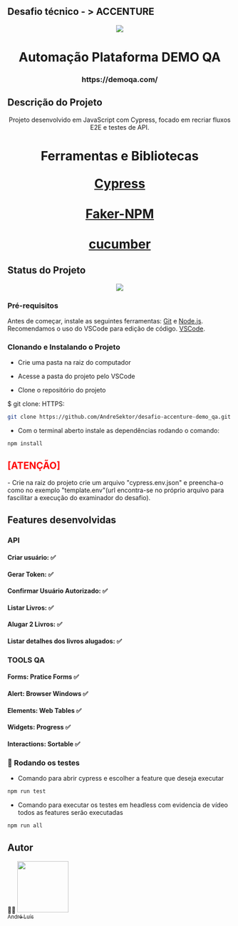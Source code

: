 ## Desafio técnico -  > ACCENTURE


<div>
    <p align="center">
        <img src="https://demoqa.com/images/Toolsqa.jpg"/>
    </p>
</div>


<h1 align="center"> Automação Plataforma DEMO QA</h1>

<h3 align="center">https://demoqa.com/</h3>

## Descrição do Projeto

<p align="center">
    Projeto desenvolvido em JavaScript com Cypress, focado em recriar fluxos E2E e testes de API.
</p>

<h1 align="center">
    <p align="center">Ferramentas e Bibliotecas</p>
    <a href="https://cypress.io/">Cypress</a>
    <br></br>
    <a href="https://www.npmjs.com/package/@faker-js/faker">Faker-NPM</a>
    <br></br>
    <a href="https://cucumber.io/docs/installation/javascript/">cucumber</a>
</h1>

## Status do Projeto

<p align="center">
    <img src="https://img.shields.io/static/v1?label=STATUS&message=%20DESENVOLVIDO&color=GREEN&style=for-the-badge"/>
</p>

### Pré-requisitos

Antes de começar, instale as seguintes ferramentas:
[Git](https://git-scm.com) e [Node.js](https://nodejs.org/en/). 
<br>
Recomendamos o uso do VSCode para edição de código. [VSCode](https://code.visualstudio.com/).


### Clonando e Instalando o Projeto

- Crie uma pasta na raiz do computador

- Acesse a pasta do projeto pelo VSCode 

- Clone o repositório do projeto

$ git clone:
HTTPS: 

```bash
git clone https://github.com/AndreSektor/desafio-accenture-demo_qa.git
```

- Com o terminal aberto instale as dependências rodando o comando:
```
npm install
```
<h2>
<span style="color: red;">[ATENÇÃO]</span> 
</h2>
- Crie na raiz do projeto crie um arquivo "cypress.env.json" e preencha-o como no exemplo "template.env"(url encontra-se no próprio arquivo para fascilitar a execução do examinador do desafio).

## Features desenvolvidas

<h3>API</h1>
<p>
<h4> Criar usuário: ✅ 
<h4> Gerar Token: ✅  
<h4> Confirmar Usuário Autorizado: ✅
<h4> Listar Livros: ✅
<h4> Alugar 2 Livros: ✅
<h4> Listar detalhes dos livros alugados: ✅

</p>

<h3>TOOLS QA</h1>
<p>
<h4> Forms: Pratice Forms ✅ 
<h4> Alert: Browser Windows ✅  
<h4> Elements: Web Tables ✅
<h4> Widgets: Progress ✅
<h4> Interactions: Sortable ✅

</p>

### 🎲 Rodando os testes
- Comando para abrir cypress e escolher a feature que deseja executar

```bash
npm run test
```
- Comando para executar os testes em headless com evidencia de vídeo todos as features serão executadas
```bash
npm run all
```



## Autor

🧪🐞 [<img src="https://avatars.githubusercontent.com/u/111364510?s=96&v=4" width=115><br><sub>André Luís</sub>](https://github.com/AndreSektor)